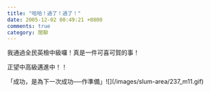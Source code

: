 ```yaml
---
title: "哈哈！過了！過了！"
date: 2005-12-02 00:49:21 +0800
comments: true
category: 閒聊
---
```

<p>我通過全民英檢中級囉！真是一件可喜可賀的事！</p><p>正望中高級邁進中！！</p><p>「成功，是為下一次成功──作準備」![](/images/slum-area/237_m11.gif)</p>
